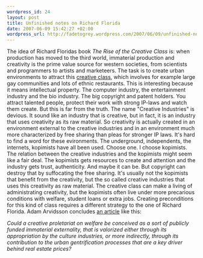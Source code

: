 ```yaml
--- 
wordpress_id: 24 
layout: post
title: Unfinished notes on Richard Florida 
date: 2007-06-09 15:42:27 +02:00 
wordpress_url: http://fadetogrey.wordpress.com/2007/06/09/unfinished-notes-on-richard-florida-the-rise-of-the-creative-cl/ 
---
```


The idea of Richard Floridas book *The Rise of the Creative Class* is: when production has moved to the third world, immaterial production and creativity is the prime value source for western societies, from scientists and programmers to artists and marketeers. The task is to create urban environments to attract this [creative class](http://en.wikipedia.org/wiki/Creative_class "creative class"), which involves for example large gay communities and lots of ethnic restaurants. This is interesting because it means intellectual property. The computer industry, the entertainment industry and the bio industry. The big copyright and patent holders. You attract talented people, protect their work with strong IP-laws and watch them create. But this is far from the truth. The name "Creative Industries" is devious. It sound like an industry that is creative, but in fact, it is an industry that uses creativity as its raw material. So creativity is actually created in an environment external to the creative industries and in an environment much more characterized by free sharing than pleas for stronger IP laws. It's hard to find a word for these evironments. The underground, independents, the internets, kopimists have all been used. Choose one. I choose kopimists. The relation between the creative industries and the kopimists might seem like a fair deal. The kopimists gets resources to create and attention and the industry gets trust, authenticity. And maybe it can be. But copyright can destroy that by suffocating the free sharing. It's usually not the kopimists that benefit from the creativity, but the so called creative industries that uses this creativity as raw material. The creative class can make a living of administrating creativity, but the kopimists often live under more precarious conditions with welfare, student loans or extra jobs. Creating preconditions for this kind of class requires a different strategy to the one of Richard Florida. Adam Arvidsson concludes [an article](http://excerpter.wordpress.com/2007/06/09/adam-arvidsson-cerative-class-or-administrative-class-on-advertising-and-the-underground/ "an article") like this:

*Could a creative proletariat on welfare be conceived as a sort of publicly funded immaterial externality, that is valorized either through its appropriation by the culture industries, or more indirectly, through its contribution to the urban gentrification processes that are a key driver behind real estate prices?* 